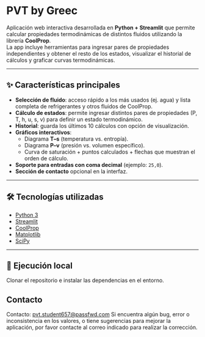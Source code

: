 # PVT by Greec

Aplicación web interactiva desarrollada en **Python + Streamlit** que permite calcular propiedades termodinámicas de distintos fluidos utilizando la librería **CoolProp**.  
La app incluye herramientas para ingresar pares de propiedades independientes y obtener el resto de los estados, visualizar el historial de cálculos y graficar curvas termodinámicas.

---

## ✨ Características principales

- **Selección de fluido**: acceso rápido a los más usados (ej. agua) y lista completa de refrigerantes y otros fluidos de CoolProp.  
- **Cálculo de estados**: permite ingresar distintos pares de propiedades (P, T, h, u, s, v) para definir un estado termodinámico.  
- **Historial**: guarda los últimos 10 cálculos con opción de visualización.  
- **Gráficos interactivos**:
  - Diagrama **T–s** (temperatura vs. entropía).
  - Diagrama **P–v** (presión vs. volumen específico).
  - Curva de saturación + puntos calculados + flechas que muestran el orden de cálculo.
- **Soporte para entradas con coma decimal** (ejemplo: `25,0`).  
- **Sección de contacto** opcional en la interfaz.  

---

## 🛠️ Tecnologías utilizadas

- [Python 3](https://www.python.org/)  
- [Streamlit](https://streamlit.io/)  
- [CoolProp](http://www.coolprop.org/)  
- [Matplotlib](https://matplotlib.org/)  
- [SciPy](https://scipy.org/)  

---

## 🚀 Ejecución local

Clonar el repositorio e instalar las dependencias en el entorno.

## Contacto 

Contacto: pvt.student657@passfwd.com
Si encuentra algún bug, error o inconsistencia en los valores, o tiene sugerencias para mejorar la aplicación, por favor contacte al correo indicado para realizar la corrección.
